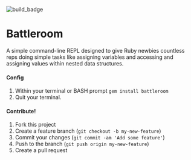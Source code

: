 ![build_badge](https://travis-ci.org/vanderhoop/battleroom.svg?branch=master)

# Battleroom

A simple command-line REPL designed to give Ruby newbies countless reps doing simple tasks like assigning variables and accessing and assigning values within nested data structures.

#### Config

1. Within your terminal or BASH prompt `gem install battleroom`
1. Quit your terminal. 



#### Contribute!

1. Fork this project
2. Create a feature branch (`git checkout -b my-new-feature`)
3. Commit your changes (`git commit -am 'Add some feature'`)
4. Push to the branch (`git push origin my-new-feature`)
5. Create a pull request

